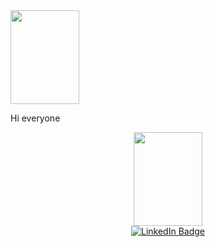 
 <div>
 <img src="https://media.giphy.com/media/m0dmKBkncVETJv2h0S/giphy.gif"/ width="110" height="150" align="middle" > <p>Hi everyone</p>
 
 </div>

<div id="header" align="center" >
  <img src="https://media.giphy.com/media/IeRdg7gLkfK1ly2mFU/giphy.gif"/ width="110" height="150">
</div>
<div id="badges" align="center">
  <a href="https://www.linkedin.com/feed/">
    <img src="https://img.shields.io/badge/LinkedIn-blue?style=for-the-badge&logo=linkedin&logoColor=white" alt="LinkedIn Badge"/>
</div>
  <div align="center">
<img src="https://komarev.com/ghpvc/?username=96Arthur96-github-username&style=flat-square&color=blue" alt=""/>
 

    
    
